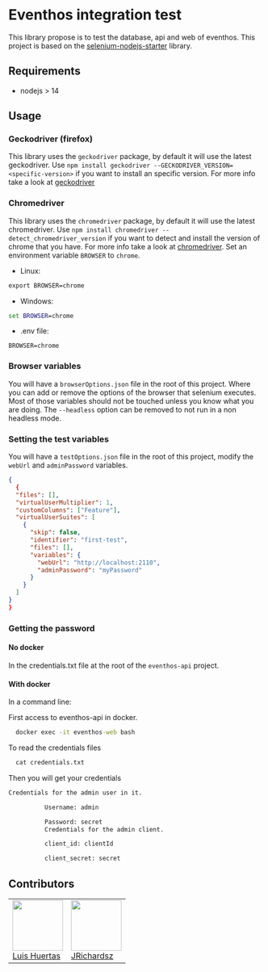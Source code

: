 # Eventhos integration test

This library propose is to test the database, api and web of eventhos. This project is based on the [selenium-nodejs-starter](https://github.com/usil/selenium-nodejs-starter) library.

## Requirements

- nodejs > 14

## Usage

### Geckodriver (firefox)

This library uses the `geckodriver` package, by default it will use the latest geckodriver. Use `npm install geckodriver --GECKODRIVER_VERSION=<specific-version>` if you want to install an specific version. For more info take a look at [geckodriver](https://www.npmjs.com/package/geckodriver/)

### Chromedriver

This library uses the `chromedriver` package, by default it will use the latest chromedriver. Use `npm install chromedriver --detect_chromedriver_version` if you want to detect and install the version of chrome that you have. For more info take a look at [chromedriver](https://www.npmjs.com/package/). Set an environment variable `BROWSER` to `chrome`.

- Linux:

```cmd
export BROWSER=chrome
```

- Windows:

```cmd
set BROWSER=chrome
```

- .env file:

```text
BROWSER=chrome
```

### Browser variables

You will have a `browserOptions.json` file in the root of this project. Where you can add or remove the options of the browser that selenium executes. Most of those variables should not be touched unless you know what you are doing. The `--headless` option can be removed to not run in a non headless mode.

### Setting the test variables

You will have a `testOptions.json` file in the root of this project, modify the `webUrl` and `adminPassword` variables.

```json
{
  {
  "files": [],
  "virtualUserMultiplier": 1,
  "customColumns": ["Feature"],
  "virtualUserSuites": [
    {
      "skip": false,
      "identifier": "first-test",
      "files": [],
      "variables": {
        "webUrl": "http://localhost:2110",
        "adminPassword": "myPassword"
      }
    }
  ]
}
}
```

### Getting the password

#### No docker

In the credentials.txt file at the root of the `eventhos-api` project.

#### With docker

In a command line:

First access to eventhos-api in docker.

```cmd
  docker exec -it eventhos-web bash
```

To read the credentials files

```cmd
  cat credentials.txt
```

Then you will get your credentials

```txt
Credentials for the admin user in it.

          Username: admin

          Password: secret
          Credentials for the admin client.

          client_id: clientId

          client_secret: secret
```

## Contributors

<table>
  <tbody>
    <td>
      <img src="https://i.ibb.co/88Tp6n5/Recurso-7.png" width="100px;"/>
      <br />
      <label><a href="https://github.com/TacEtarip">Luis Huertas</a></label>
      <br />
    </td>
    <td>
      <img src="https://avatars0.githubusercontent.com/u/3322836?s=460&v=4" width="100px;"/>
      <br />
      <label><a href="http://jrichardsz.github.io/">JRichardsz</a></label>
      <br />
    </td>
  </tbody>
</table>
